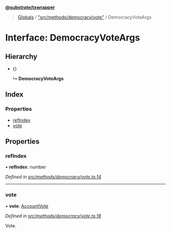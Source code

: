 **[@substrate/txwrapper](../README.md)**

> [Globals](../globals.md) / ["src/methods/democracy/vote"](../modules/_src_methods_democracy_vote_.md) / DemocracyVoteArgs

# Interface: DemocracyVoteArgs

## Hierarchy

* {}

  ↳ **DemocracyVoteArgs**

## Index

### Properties

* [refIndex](_src_methods_democracy_vote_.democracyvoteargs.md#refindex)
* [vote](_src_methods_democracy_vote_.democracyvoteargs.md#vote)

## Properties

### refIndex

•  **refIndex**: number

*Defined in [src/methods/democracy/vote.ts:14](https://github.com/paritytech/txwrapper/blob/2a7ffc5/src/methods/democracy/vote.ts#L14)*

___

### vote

•  **vote**: [AccountVote](../modules/_src_methods_democracy_types_.md#accountvote)

*Defined in [src/methods/democracy/vote.ts:18](https://github.com/paritytech/txwrapper/blob/2a7ffc5/src/methods/democracy/vote.ts#L18)*

Vote.
